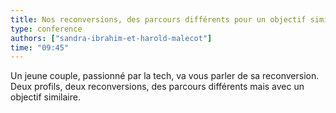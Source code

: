 ```yaml
---
title: Nos reconversions, des parcours différents pour un objectif similaire
type: conference
authors: ["sandra-ibrahim-et-harold-malecot"]
time: "09:45"
---
```


Un jeune couple, passionné par la tech, va vous parler de sa reconversion.
Deux profils, deux reconversions, des parcours différents mais avec un objectif similaire.

